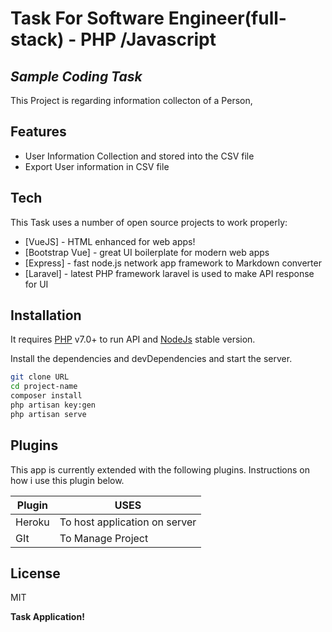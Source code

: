 # Task For Software Engineer(full-stack) - PHP /Javascript
## _Sample Coding Task_


This Project is regarding information collecton of a Person,

## Features

- User Information Collection and stored into the CSV file
- Export User information in CSV file


## Tech

This Task uses a number of open source projects to work properly:

- [VueJS] - HTML enhanced for web apps!
- [Bootstrap Vue] - great UI boilerplate for modern web apps
- [Express] - fast node.js network app framework 
to Markdown converter
- [Laravel] - latest PHP framework laravel is used to make API response for UI 

## Installation

It requires [PHP](https://www.php.net/) v7.0+ to run API and [NodeJs](https://nodejs.org/en/) stable version.

Install the dependencies and devDependencies and start the server.

```sh
git clone URL
cd project-name
composer install
php artisan key:gen
php artisan serve
```


## Plugins

This app is currently extended with the following plugins.
Instructions on how i use this plugin below.

| Plugin | USES |
| ------ | ------ |
| Heroku | To host application on server |
| GIt | To Manage Project |


## License

MIT

**Task Application!**


